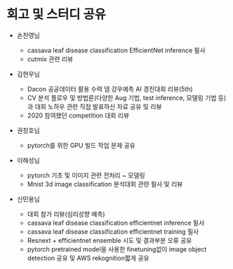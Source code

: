 # 회고 및 스터디 공유
- 손찬영님
    - cassava leaf disease classification EfficientNet inference 필사
    - cutmix 관련 리뷰

- 김현우님
    - Dacon 공공데이터 활용 수력 댐 강우예측 AI 경진대회 리뷰(5th)
    - CV 분석 플로우 및 방법론(다양한 Aug 기법, test inference, 모델링 기법 등)과 대회 노하우 관련 직접 발표하신 자료 공유 및 리뷰
    - 2020 참여했던 competition 대회 리뷰

- 권창호님
    - pytorch를 위한 GPU 빌드 작업 문제 공유

- 이해성님
    - pytorch 기초 및 이미지 관련 전처리 ~ 모델링
    - Mnist 3d image classification 분석대회 관련 필사 및 리뷰

- 신민용님
    - 대회 참가 리뷰(심리성향 예측)
    - cassava leaf disease classification efficientnet inference 필사
    - cassava leaf disease classification efficientnet training 필사
    - Resnext + efficientnet ensemble 시도 및 결과부분 오류 공유
    - pytorch pretrained model을 사용한 finetuning없이 image object detection 공유 및 AWS rekognition짧게 공유
